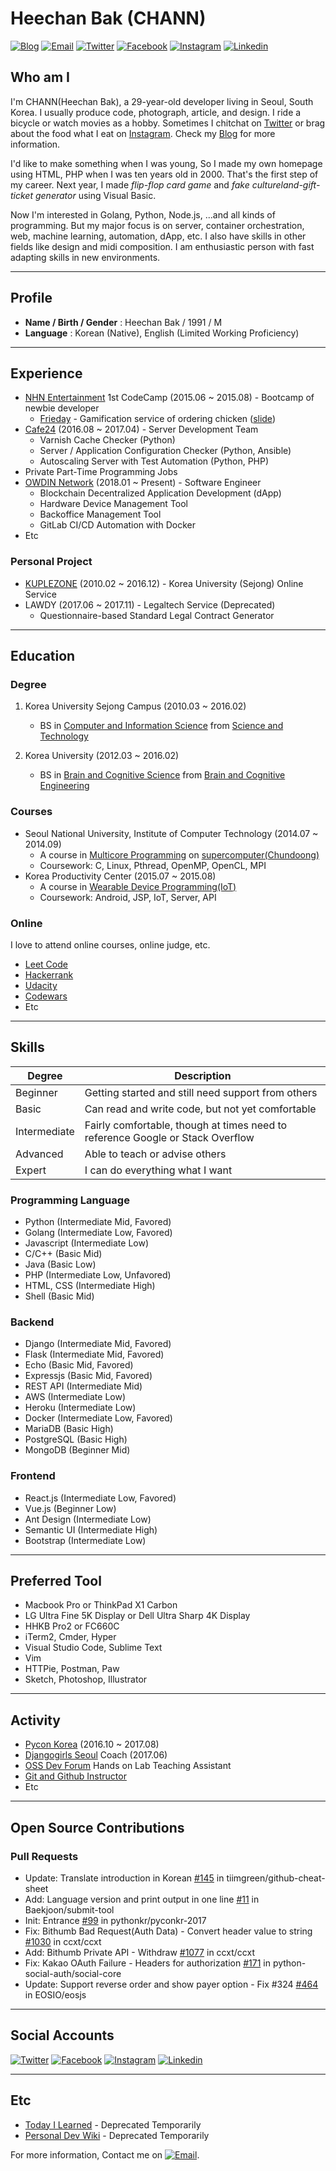 # Heechan Bak (CHANN)

<a href="https://blog.chann.kr">![Blog](https://img.shields.io/badge/blog-blog.chann.kr-303030.svg)</a>
<a href="mailto:chann@chann.kr">![Email](https://img.shields.io/badge/email-chann@chann.kr-ea4335.svg)</a>
<a href="https://twitter.com/channprj">![Twitter](https://img.shields.io/badge/twitter-channprj-1da1f2.svg)</a>
<a href="https://fb.com/channprj">![Facebook](https://img.shields.io/badge/facebook-channprj-3b5998.svg)</a>
<a href="https://instagram.com/channprj">![Instagram](https://img.shields.io/badge/instagram-channprj-e1306c.svg)</a>
<a href="https://kr.linkedin.com/in/channprj">![Linkedin](https://img.shields.io/badge/linkedin-channprj-0077b5.svg)</a>

## Who am I
I'm CHANN(Heechan Bak), a 29-year-old developer living in Seoul, South Korea. I usually produce code, photograph, article, and design. I ride a bicycle or watch movies as a hobby. Sometimes I chitchat on [Twitter](https://twitter.com/channprj) or brag about the food what I eat on [Instagram](https://instagram.com/channprj). Check my [Blog](https://blog.chann.kr) for more information.

I'd like to make something when I was young, So I made my own homepage using HTML, PHP when I was ten years old in 2000. That's the first step of my career. Next year, I made *flip-flop card game* and *fake cultureland-gift-ticket generator* using Visual Basic.

Now I'm interested in Golang, Python, Node.js, ...and all kinds of programming. But my major focus is on server, container orchestration, web, machine learning, automation, dApp, etc. I also have skills in other fields like design and midi composition. I am enthusiastic person with fast adapting skills in new environments.

----

## Profile
* **Name / Birth / Gender** : Heechan Bak / 1991 / M
* **Language** : Korean (Native), English (Limited Working Proficiency)

----

## Experience
- [NHN Entertainment](http://www.nhnent.com) 1st CodeCamp (2015.06 ~ 2015.08) - Bootcamp of newbie developer
    - [Frieday](https://github.com/channprj/frieday) - Gamification service of ordering chicken ([slide](https://www.slideshare.net/channprj/frieday))
- [Cafe24](https://www.cafe24.com) (2016.08 ~ 2017.04) - Server Development Team
    - Varnish Cache Checker (Python)
    - Server / Application Configuration Checker (Python, Ansible)
    - Autoscaling Server with Test Automation (Python, PHP)
- Private Part-Time Programming Jobs
- [OWDIN Network](https://owdin.network) (2018.01 ~ Present) - Software Engineer
    - Blockchain Decentralized Application Development (dApp)
    - Hardware Device Management Tool
    - Backoffice Management Tool
    - GitLab CI/CD Automation with Docker
- Etc

### Personal Project
- [KUPLEZONE](https://kuple.kr) (2010.02 ~ 2016.12) - Korea University (Sejong) Online Service
- LAWDY (2017.06 ~ 2017.11) - Legaltech Service (Deprecated)
    - Questionnaire-based Standard Legal Contract Generator

----

## Education
### Degree
1. Korea University Sejong Campus (2010.03 ~ 2016.02)
    - BS in [Computer and Information Science](http://kucis.korea.ac.kr) from [Science and Technology](http://st.korea.ac.kr)

2. Korea University (2012.03 ~ 2016.02)
    - BS in [Brain and Cognitive Science](http://brain.korea.ac.kr/bcs/) from [Brain and Cognitive Engineering](http://brain.korea.ac.kr/)

### Courses
* Seoul National University, Institute of Computer Technology (2014.07 ~ 2014.09)
    - A course in [Multicore Programming](http://aces.snu.ac.kr/) on [supercomputer(Chundoong)](http://manycoresoft.co.kr/resources/case_studies/chundoong.shtml)
    - Coursework: C, Linux, Pthread, OpenMP, OpenCL, MPI
* Korea Productivity Center (2015.07 ~ 2015.08)
    - A course in [Wearable Device Programming(IoT)](http://www.rndacademy.or.kr/edu/edu05_iot.asp)
    - Coursework: Android, JSP, IoT, Server, API

### Online
I love to attend online courses, online judge, etc.

* [Leet Code](https://leetcode.com/channprj/)
* [Hackerrank](https://www.hackerrank.com/channprj)
* [Udacity](https://profiles.udacity.com/u/heechanbak)
* [Codewars](http://www.codewars.com/users/channprj)
* Etc

----

## Skills
| Degree       | Description                                        |
|--------------|----------------------------------------------------|
| Beginner     | Getting started and still need support from others |
| Basic        | Can read and write code, but not yet comfortable   |
| Intermediate | Fairly comfortable, though at times need to reference Google or Stack Overflow |
| Advanced     | Able to teach or advise others                     |
| Expert       | I can do everything what I want                    |

### Programming Language
- Python (Intermediate Mid, Favored)
- Golang (Intermediate Low, Favored)
- Javascript (Intermediate Low)
- C/C++ (Basic Mid)
- Java (Basic Low)
- PHP (Intermediate Low, Unfavored)
- HTML, CSS (Intermediate High)
- Shell (Basic Mid)

### Backend
- Django (Intermediate Mid, Favored)
- Flask (Intermediate Mid, Favored)
- Echo (Basic Mid, Favored)
- Expressjs (Basic Mid, Favored)
- REST API (Intermediate Mid)
- AWS (Intermediate Low)
- Heroku (Intermediate Low)
- Docker (Intermediate Low, Favored)
- MariaDB (Basic High)
- PostgreSQL (Basic High)
- MongoDB (Beginner Mid)

### Frontend
- React.js (Intermediate Low, Favored)
- Vue.js (Beginner Low)
- Ant Design (Intermediate Low)
- Semantic UI (Intermediate High)
- Bootstrap (Intermediate Low)

----

## Preferred Tool
- Macbook Pro or ThinkPad X1 Carbon
- LG Ultra Fine 5K Display or Dell Ultra Sharp 4K Display
- HHKB Pro2 or FC660C
- iTerm2, Cmder, Hyper
- Visual Studio Code, Sublime Text
- Vim
- HTTPie, Postman, Paw
- Sketch, Photoshop, Illustrator

----

## Activity
- [Pycon Korea](https://www.pycon.kr/) (2016.10 ~ 2017.08)
- [Djangogirls Seoul](https://djangogirls.org/seoul/) Coach (2017.06)
- [OSS Dev Forum](https://www.facebook.com/groups/ossdevforum/) Hands on Lab Teaching Assistant
- [Git and Github Instructor](https://onoffmix.com/event/95827)
- Etc

----

## Open Source Contributions

### Pull Requests
- Update: Translate introduction in Korean [#145](https://github.com/tiimgreen/github-cheat-sheet/pull/145) in tiimgreen/github-cheat-sheet
- Add: Language version and print output in one line [#11](https://github.com/Baekjoon/submit-tool/pull/11) in Baekjoon/submit-tool
- Init: Entrance [#99](https://github.com/pythonkr/pyconkr-2017/pull/99/commits/e771d4c2af0737a1f56ba5f82a46cd66535a76f1) in pythonkr/pyconkr-2017
- Fix: Bithumb Bad Request(Auth Data) - Convert header value to string [#1030](https://github.com/ccxt/ccxt/pull/1030) in ccxt/ccxt
- Add: Bithumb Private API - Withdraw [#1077](https://github.com/ccxt/ccxt/pull/1077) in ccxt/ccxt
- Fix: Kakao OAuth Failure - Headers for authorization [#171](https://github.com/python-social-auth/social-core/pull/171) in python-social-auth/social-core
- Update: Support reverse order and show payer option - Fix #324 [#464](https://github.com/EOSIO/eosjs/pull/464) in EOSIO/eosjs

----

## Social Accounts
<a href="https://twitter.com/channprj">![Twitter](https://img.shields.io/badge/twitter-channprj-1da1f2.svg)</a>
<a href="https://fb.com/channprj">![Facebook](https://img.shields.io/badge/facebook-channprj-3b5998.svg)</a>
<a href="https://instagram.com/channprj">![Instagram](https://img.shields.io/badge/instagram-channprj-e1306c.svg)</a>
<a href="https://kr.linkedin.com/in/channprj">![Linkedin](https://img.shields.io/badge/linkedin-channprj-0077b5.svg)</a>

----

## Etc
* [Today I Learned](https://til.chann.kr) - Deprecated Temporarily
* [Personal Dev Wiki](https://wiki.chann.kr) - Deprecated Temporarily

For more information, Contact me on <a href="mailto:chann@chann.kr">![Email](https://img.shields.io/badge/email-chann@chann.kr-ea4335.svg)</a>.

